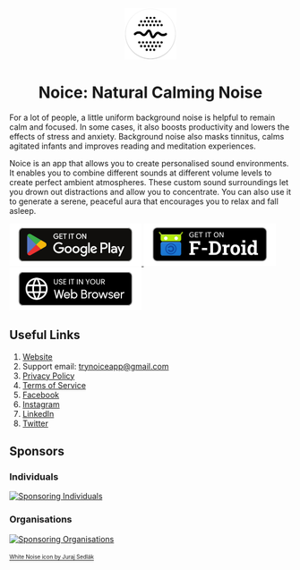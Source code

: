 <p align="center">
  <a href="https://trynoice.com">
    <img alt="Noice Logo" src="https://raw.githubusercontent.com/trynoice/.github/main/graphics/icon-round.png" width="92" />
  </a>
</p>
<h1 align="center">Noice: Natural Calming Noise</h1>

For a lot of people, a little uniform background noise is helpful to remain calm
and focused. In some cases, it also boosts productivity and lowers the effects
of stress and anxiety. Background noise also masks tinnitus, calms agitated
infants and improves reading and meditation experiences.

Noice is an app that allows you to create personalised sound environments. It
enables you to combine different sounds at different volume levels to create
perfect ambient atmospheres. These custom sound surroundings let you drown out
distractions and allow you to concentrate. You can also use it to generate a
serene, peaceful aura that encourages you to relax and fall asleep.

<a href="https://play.google.com/store/apps/details?id=com.github.ashutoshgngwr.noice">
  <img src="https://raw.githubusercontent.com/trynoice/.github/main/graphics/get-it-on-google-play-badge.png" alt="Get it on Google Play" />
</a>
<a href="https://f-droid.org/app/com.github.ashutoshgngwr.noice">
  <img src="https://raw.githubusercontent.com/trynoice/.github/main/graphics/get-it-on-f-droid-badge.png" alt="Get it on F-Droid" />
</a>
<a href="https://app.trynoice.com">
  <img src="https://raw.githubusercontent.com/trynoice/.github/main/graphics/use-it-in-your-web-browser-badge.png" alt="Use it in your Web Browser" />
</a>

## Useful Links

1. [Website](https://trynoice.com)
2. Support email: [trynoiceapp@gmail.com](mailto:trynoiceapp@gmail.com)
3. [Privacy Policy](https://trynoice.com/privacy-policy)
4. [Terms of Service](https://trynoice.com/terms-of-service)
5. [Facebook](https://facebook.com/trynoice)
6. [Instagram](https://instagram.com/trynoice)
7. [LinkedIn](https://linkedin.com/company/trynoice)
8. [Twitter](https://twitter.com/trynoice)

## Sponsors

### Individuals

[![Sponsoring Individuals][oc-individuals-badge]][oc]

### Organisations

[![Sponsoring Organisations][oc-orgs-badge]][oc]

<a href="https://thenounproject.com/icon/white-noise-1287855/">
  <sub><sup>White Noise icon by Juraj Sedlák</sup></sub>
</a>

[oc]: https://opencollective.com/noice
[oc-individuals-badge]: https://opencollective.com/noice/individuals.svg?avatarHeight=64&width=720
[oc-orgs-badge]: https://opencollective.com/noice/organizations.svg?avatarHeight=64&width=720

